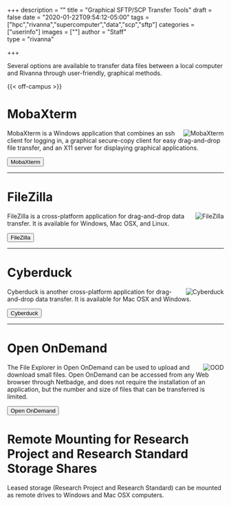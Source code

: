 +++
description = ""
title = "Graphical SFTP/SCP Transfer Tools"
draft = false
date = "2020-01-22T09:54:12-05:00"
tags = ["hpc","rivanna","supercomputer","data","scp","sftp"]
categories = ["userinfo"]
images = [""]
author = "Staff"  
type = "rivanna"

+++

<p class=lead>Several options are available to transfer data files between a local computer and Rivanna through user-friendly, graphical methods.</p>

{{< off-campus >}}

# MobaXterm

<img alt="MobaXterm" src="/images/rivanna/mobax-logo.png" align="right" style="max-width:20%;">
MobaXterm is a Windows application that combines an ssh client for logging in, a graphical secure-copy client for easy drag-and-drop file transfer, and an X11 server for displaying graphical applications.

[<button class="btn btn-primary">MobaXterm</button>](/userinfo/rivanna/logintools/mobaxterm/)

- - -

# FileZilla

<img alt="FileZilla" src="/images/rivanna/filezilla-logo.png" align="right" style="max-width:20%;">

FileZilla is a cross-platform application for drag-and-drop data transfer.  It is available for Windows, Mac OSX, and Linux.

[<button class="btn btn-primary">FileZilla</button>](/userinfo/rivanna/logintools/filezilla/)

- - -

# Cyberduck

<img alt="Cyberduck" src="/images/rivanna/cyberduck-logo.png" align="right" style="max-width:25%;max-height:75%">

Cyberduck is another cross-platform application for drag-and-drop data transfer.  It is available for Mac OSX and Windows.

[<button class="btn btn-primary">Cyberduck</button>](/userinfo/rivanna/logintools/cyberduck/)

- - -

# Open OnDemand

<img alt="OOD" src="/images/rivanna/openondemand-dash.png" align="right" style="max-width:20%;">

The File Explorer in Open OnDemand can be used to upload and download small files.  Open OnDemand can be accessed from any Web browser through Netbadge, and does not require the installation of an application, but the number and size of files that can be transferred is limited.

[<button class="btn btn-primary">Open OnDemand</button>](/userinfo/rivanna/ood/fileexplorer/)

# Remote Mounting for Research Project and Research Standard Storage Shares

Leased storage (Research Project and Research Standard) can be mounted as remote drives to Windows and Mac OSX computers.
